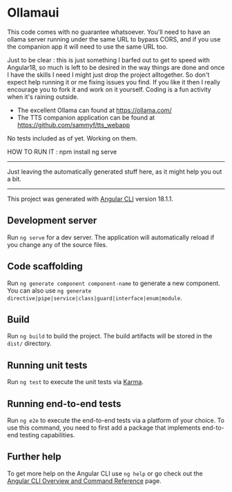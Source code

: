 # Ollamaui

This code comes with no guarantee whatsoever. You'll need to have an ollama server running under the 
same URL to bypass CORS, and if you use the companion app it will need to use the same URL too.

Just to be clear : this is just something I barfed out to get to speed with Angular18, so much is left 
to be desired in the way things are done and once I have the skills I need I might just drop the project
alltogether. So don't expect help running it or me fixing issues you find. If you like it then I really 
encourage you to fork it and work on it yourself. Coding is a fun activity when it's raining outside.

* The excellent Ollama can found at https://ollama.com/
* The TTS companion application can be found at https://github.com/sammyf/tts_webapp 

No tests included as of yet. Working on them.

HOW TO RUN IT :
npm install 
ng serve 

---------------------

Just leaving the automatically generated stuff here, as it might help you out a bit.

____________________________________________________________________________________

This project was generated with [Angular CLI](https://github.com/angular/angular-cli) version 18.1.1.

## Development server

Run `ng serve` for a dev server. The application will automatically reload if you change any of the source files.

## Code scaffolding

Run `ng generate component component-name` to generate a new component. You can also use `ng generate directive|pipe|service|class|guard|interface|enum|module`.

## Build

Run `ng build` to build the project. The build artifacts will be stored in the `dist/` directory.

## Running unit tests

Run `ng test` to execute the unit tests via [Karma](https://karma-runner.github.io).

## Running end-to-end tests

Run `ng e2e` to execute the end-to-end tests via a platform of your choice. To use this command, you need to first add a package that implements end-to-end testing capabilities.

## Further help

To get more help on the Angular CLI use `ng help` or go check out the [Angular CLI Overview and Command Reference](https://angular.dev/tools/cli) page.
